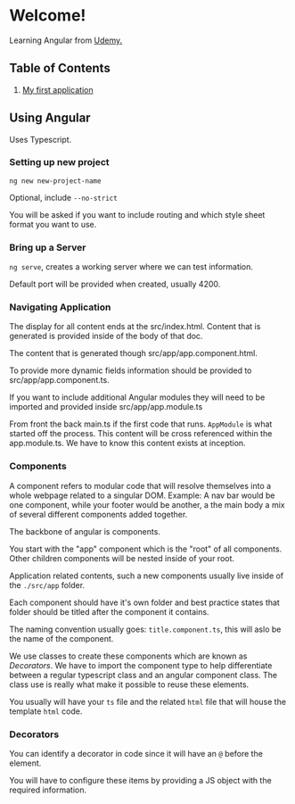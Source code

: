 # Welcome!

Learning Angular from [Udemy.](https://www.udemy.com/course/the-complete-guide-to-angular-2/learn/lecture/6655598#overview)

## Table of Contents

1. [My first application](./my-first-app/README.md)

## Using Angular

Uses Typescript.

### Setting up new project

`ng new new-project-name`

Optional, include `--no-strict`

You will be asked if you want to include routing and which style sheet format you want to use.

### Bring up a Server

`ng serve`, creates a working server where we can test information.

Default port will be provided when created, usually 4200.

### Navigating Application

The display for all content ends at the src/index.html. Content that is generated is provided inside of the body of that doc.

The content that is generated though src/app/app.component.html.

To provide more dynamic fields information should be provided to src/app/app.component.ts.

If you want to include additional Angular modules they will need to be imported and provided inside src/app/app.module.ts

From front the back main.ts if the first code that runs. `AppModule` is what started off the process. This content will be cross referenced within the app.module.ts. We have to know this content exists at inception.

### Components

A component refers to modular code that will resolve themselves into a whole webpage related to a singular DOM. Example: A nav bar would be one component, while your footer would be another, a the main body a mix of several different components added together.

The backbone of angular is components.

You start with the "app" component which is the "root" of all components. Other children components will be nested inside of your root.

Application related contents, such a new components usually live inside of the `./src/app` folder.

Each component should have it's own folder and best practice states that folder should be titled after the component it contains.

The naming convention usually goes: `title.component.ts`, this will aslo be the name of the component.

We use classes to create these components which are known as *Decorators*. We have to import the component type to help differentiate between a regular typescript class and an angular component class. The class use is really what make it possible to reuse these elements.

You usually will have your `ts` file and the related `html` file that will house the template `html` code.

### Decorators

You can identify a decorator in code since it will have an `@` before the element.

You will have to configure these items by providing a JS object with the required information.
